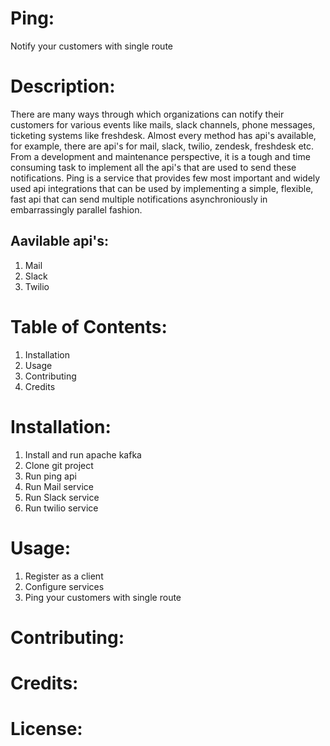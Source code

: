 # Ping:

Notify your customers with single route

# Description:

There are many ways through which organizations can notify their customers for various events like mails, slack channels, phone messages, ticketing systems like freshdesk. Almost every method has api's available, for example, there are api's for mail, slack, twilio, zendesk, freshdesk etc. From a development and maintenance perspective, it is a tough and time consuming task to implement all the api's that are used to send these notifications. Ping is a service that provides few most important and widely used api integrations that can be used by implementing a simple, flexible, fast api that can send multiple notifications asynchroniously in embarrassingly parallel fashion.

## Aavilable api's:

1. Mail
2. Slack
3. Twilio


# Table of Contents: 
1. Installation
2. Usage
3. Contributing
4. Credits

# Installation:

1. Install and run apache kafka
2. Clone git project
3. Run ping api
4. Run Mail service
5. Run Slack service
6. Run twilio service


# Usage:

1. Register as a client
2. Configure services
3. Ping your customers with single route

# Contributing: 

# Credits:

# License:
